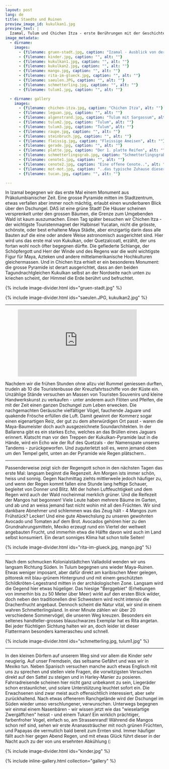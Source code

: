 ```yaml
---
layout: post
lang: de
title: Staedte und Ruinen
preview_image_id: kukulkan1.jpg
preview_text: |
  Izamal, Tulum und Chichen Itza - erste Berührungen mit der Geschichte grosser Völker, und die Regenzeit beginnt.
image_metadata:
  - dirname:
    images:
      - {filename: gruen-stadt.jpg, caption: "Izamal - Ausblick von der Pyramide", alt: ""}
      - {filename: kinder.jpg, caption: "", alt: ""}
      - {filename: kukulkan1.jpg, caption: "", alt: ""}
      - {filename: kukulkan2.jpg, caption: "", alt: ""}
      - {filename: mango.jpg, caption: "", alt: ""}
      - {filename: rita-im-glueck.jpg, caption: "", alt: ""}
      - {filename: saeulen.JPG, caption: "", alt: ""}
      - {filename: schmetterling.jpg, caption: "", alt: ""}
      - {filename: tulum1.jpg, caption: "", alt: ""}

  - dirname: gallery
    images:
      - {filename: chichen-itza.jpg, caption: "Chichen Itza", alt: ""}
      - {filename: leguan.jpg, caption: "", alt: ""}
      - {filename: algenstrand.jpg, caption: "Tulum mit Sargassum", alt: ""}
      - {filename: tulum2.jpg, caption: "Tulum", alt: ""}
      - {filename: tulum3.jpg, caption: "Tulum", alt: ""}
      - {filename: raupe.jpg, caption: "", alt: ""}
      - {filename: steinbruch.jpg, caption: "", alt: ""}
      - {filename: fleissig.jpg, caption: "Fleissige Ameisen", alt: ""}
      - {filename: gerade.jpg, caption: "", alt: ""}
      - {filename: platte.jpg, caption: "Der 1. platte Reifen", alt: ""}
      - {filename: schmetterlingsgrab.jpg, caption: "Schmetterlingsgrab Schnellstrasse", alt: ""}
      - {filename: cenote1.jpg, caption: "", alt: ""}
      - {filename: cenote2.jpg, caption: "Eine offene Cenote..", alt: ""}
      - {filename: mot-mot.jpg, caption: "..das typische Zuhause dieser prächtigen Vögel", alt: ""}
      - {filename: tucan.jpg, caption: "", alt: ""}

---
```


In Izamal begegnen wir das erste Mal einem Monument aus Präkolumbianischer Zeit. Eine grosse Pyramide mitten im Stadtzentrum, etwas verfallen aber immer noch mächtig, erlaubt einen wunderbaren Blick über den Dschungel. DAS ist eine grüne Stadt! Die Häuser scheinen versprenkelt unter den grossen Bäumen, die Grenze zum Umgebenden Wald ist kaum auszumachen. Einen Tag später besuchen wir Chichen Itza - der wichtigste Touristenmagnet der Halbinsel Yucatan, nicht die grösste, schönste, oder best erhaltene Maya Städte, aber einzigartig darin dass alle Bauten auf die eine oder andere Weise astronomisch ausgerichtet sind. Hier wird uns das erste mal von Kukulkan, oder Quetzalcoatl, erzählt, der uns fortan wohl noch öfter begegnen dürfte. Die gefiederte Schlange, der Schöpfergott und Herr der Winde und des Regens war die wohl wichtigste Figur für Maya, Azteken und andere mittelamerikanische Hochkulturen gleichermassen. Und in Chichen Itza erhielt er ein besonderes Monument: die grosse Pyramide ist derart ausgerichtet, dass an den beiden Tagundnachtgleichen Kukulkan selbst an der Nordseite nach unten zu kriechen scheint, der Himmel die Erde berührt und befruchtet.

{% include image-divider.html ids="gruen-stadt.jpg" %}

{% include image-divider.html ids="saeulen.JPG, kukulkan2.jpg" %}

----

<figure class="float-inline-start">
  <iframe width="378" height="213" src="https://www.youtube.com/embed/lHxjwHVPFJs" title="Resplendent quetzal singing" frameborder="0" allow="accelerometer; autoplay; clipboard-write; encrypted-media; gyroscope; picture-in-picture; web-share" allowfullscreen ></iframe>
</figure>

Nachdem wir die frühen Stunden ohne allzu viel Rummel geniessen durften, trudeln ab 10 die Touristenbusse der Kreuzfahrtsschiffe von der Küste ein. Unzählige Stände versuchen an Massen von Touristen Souvenirs und kleine Handwerkskunst zu verkaufen - unter anderem auch Flöten und Pfeifen, die mit der Zeit einen ganzen Dschungel zum Leben erwecken. Die nachgemachten Geräusche vielfältiger Vögel, fauchende Jaguare und quakende Frösche erfüllen die Luft. Damit gewinnt der Kommerz sogar einen eigenartigen Reiz, der gut zu dem alterwürdigen Ort passt - waren die Maya-Baumeister doch auch ausgezeichnete Soundarchitekten. In der Ballarena gibt es ein starkes Echo, welches an das Brüllen eines Jaguars erinnert. Klatscht man vor den Treppen der Kukulkan-Pyramide laut in die Hände, wird ein Echo wie der Ruf des Quetzals - der Namenspate unseres Tandems - zurückgeworfen. Und zuguterletzt soll es, wenn jemand oben um den Tempel geht, unten an der Pyramide wie Regen plätschern.. 

<div class="float-clear"></div>

----

Passenderweise zeigt sich der Regengott schon in den nächsten Tagen das erste Mal: langsam beginnt die Regenzeit. Am Morgen ists immer schön, heiss und sonnig. Gegen Nachmittag ziehts mittlerweile jedoch häufiger zu, und wenn der Regen kommt fallen eine Stunde lang heftige Schauer, begleitet von Donner und Blitz. Mit der hohen Luftfeuchtigkeit und dem Regen wird auch der Wald nocheinmal merklich grüner. Und die Reifezeit der Mangos hat begonnen! Viele Leute haben mehrere Bäume im Garten, und ab und an weiss jemand fast nicht wohin mit all den Früchten. Wir sind dankbare Abnehmer und schlemmen was das Zeug hält - 4 Mangos zum Frühstück? Lecker! Und eine gute Abwechslung zu unseren gewohnten Avocado und Tomaten auf dem Brot. Avocados gehören hier zu den Grundnahrungsmitteln, Mexiko erzeugt rund ein Viertel der weltweit angebauten Frucht, und immerhin etwa die Hälfte davon wird auch im Land selbst konsumiert. Ein derart sonniges Klima hat schon tolle Seiten!

{% include image-divider.html ids="rita-im-glueck.jpg, mango.jpg" %}

----

Nach dem schmucken Kolonialstädtchen Valladolid wenden wir uns langsam Richtung Süden. In Tulum begegnen uns wieder Maya-Ruinen. Etwas weniger imposant, aber dafür direkt am karibischen Meer gelegen, pittoresk mit blau-grünem Hintergrund und mit einem geschützten Schildkröten-Legestrand mitten in der archäologischen Zone. Langsam wird die Gegend hier etwas hügeliger. Das hiesige "Berggebiet" (Erhebungen von immerhin bis zu 50 Meter über Meer) wirkt auf den ersten Blick wilder, doch neben den traditionellen drei Schwestern wird recht intensiv die Drachenfrucht angebaut. Dennoch scheint die Natur vital, wir sind in einem wahren Schmetterlingsland. In einer Minute zählen wir über 20 verschiedene Sommervögel, die unseren Weg kreuzen. Besonders ein seltenes handteller-grosses blauschwarzes Exemplar hat es Rita angetan. Bei jeder flüchtigen Sichtung halten wir an, doch leider ist dieser Flattermann besonders kamerascheu und schnell. 

{% include image-divider.html ids="schmetterling.jpg, tulum1.jpg" %}

----

In den kleinen Dörfern auf unserem Weg sind vor allem die Kinder sehr neugierig. Auf unser Fremdsein, das seltsame Gefährt und was wir in Mexiko tun. Neben Spanisch versuchen manche auch etwas Englisch mit uns zu sprechen und stellen viele Fragen, die vorwitzigsten Versuchen direkt auf den Sattel zu steigen und in Harley-Manier zu posieren. Fahrradreisende scheinen hier nicht ganz unbekannt zu sein, Liegeräder schon erstaunlicher, und solare Unterstützung leuchtet sofort ein. Die Erwachsenen sind zwar meist auch offensichtlich interessiert, aber sehr zurückhaltend. Nach etwas offenerem Ranchgelände wird der Dschungel im Süden wieder umso verschlungener, verwunschen. Unterwegs begegnen wir einmal einem Nasenbären - wir wissen jetzt wie das "wieselartige Zwergäffchen" heisst - und einem Tukan! Ein wirklich prächtiger, farbenfroher Vogel, einfach so, am Strassenrand! Während die Mangos schon reif sind, sehen wir erste Ananassträucher mit noch grünen Früchten, und Papayas die vermutlich bald bereit zum Ernten sind. Immer häufiger fällt auch hier gegen Abend Regen, und mit etwas Glück führt dieser in der Nacht auch zu der von uns ersehnten Abkühlung (: 

{% include image-divider.html ids="kinder.jpg" %}

{% include inline-gallery.html collection="gallery" %}
